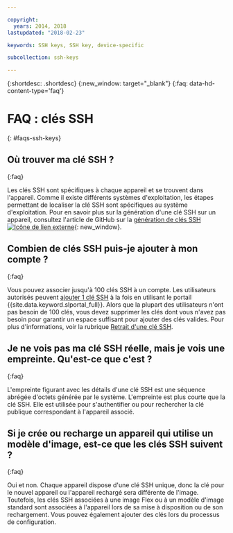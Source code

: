 ```yaml
---

copyright:
  years: 2014, 2018
lastupdated: "2018-02-23"

keywords: SSH keys, SSH key, device-specific

subcollection: ssh-keys

---
```


{:shortdesc: .shortdesc}
{:new_window: target="_blank"}
{:faq: data-hd-content-type='faq'}

# FAQ : clés SSH
{: #faqs-ssh-keys}

## Où trouver ma clé SSH ?
{:faq}

Les clés SSH sont spécifiques à chaque appareil et se trouvent dans l'appareil. Comme il existe différents systèmes d'exploitation, les étapes permettant de localiser la clé SSH sont spécifiques au système d'exploitation. Pour en savoir plus sur la génération d'une clé SSH sur un appareil, consultez l'article de GitHub sur la [génération de clés SSH ![Icône de lien externe](../../icons/launch-glyph.svg "Icône de lien externe")](https://help.github.com/articles/generating-ssh-keys#platform-windows){: new_window}.

## Combien de clés SSH puis-je ajouter à mon compte ?
{:faq}

Vous pouvez associer jusqu'à 100 clés SSH à un compte. Les utilisateurs autorisés peuvent [ajouter 1 clé SSH](/docs/infrastructure/ssh-keys?topic=ssh-keys-adding-an-ssh-key) à la fois en utilisant le portail {{site.data.keyword.slportal_full}}. Alors que la plupart des utilisateurs n'ont pas besoin de 100 clés, vous devez supprimer les clés dont vous n'avez pas besoin pour garantir un espace suffisant pour ajouter des clés valides. Pour plus d'informations, voir la rubrique [Retrait d'une clé SSH](/docs/infrastructure/ssh-keys?topic=ssh-keys-removing-an-ssh-key).

## Je ne vois pas ma clé SSH réelle, mais je vois une empreinte. Qu'est-ce que c'est ?
{:faq}

L'empreinte figurant avec les détails d'une clé SSH est une séquence abrégée d'octets générée par le système. L'empreinte est plus courte que la clé SSH. Elle est utilisée pour s'authentifier ou pour rechercher la clé publique correspondant à l'appareil associé.

## Si je crée ou recharge un appareil qui utilise un modèle d'image, est-ce que les clés SSH suivent ?
{:faq}

Oui et non. Chaque appareil dispose d'une clé SSH unique, donc la clé pour le nouvel appareil ou l'appareil rechargé sera différente de l'image.  Toutefois, les clés SSH associées à une image Flex ou à un modèle d'image standard sont associées à l'appareil lors de sa mise à disposition ou de son rechargement. Vous pouvez également ajouter des clés lors du processus de configuration.
